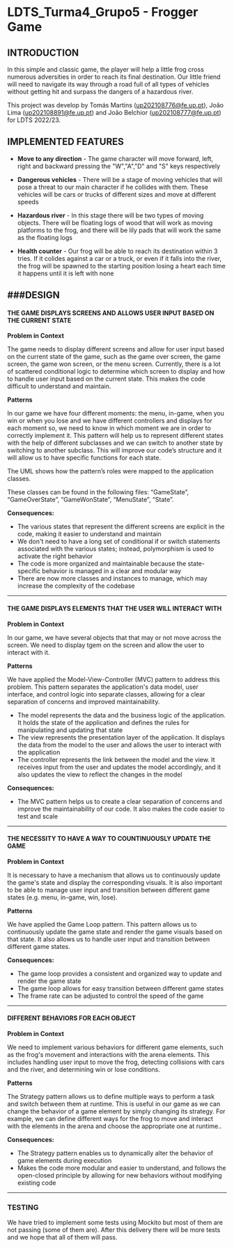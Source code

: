# LDTS_Turma4_Grupo5 - Frogger Game

## INTRODUCTION

In this simple and classic game, the player will help a little frog cross numerous adversities in order to reach its final destination. Our little friend will need to navigate its way through a road full of all types of vehicles without getting hit and surpass the dangers of a hazardous river.

This project was develop by Tomás Martins (up202108776@fe.up.pt), João Lima (up202108891@fe.up.pt) and João Belchior (up202108777@fe.up.pt) for LDTS 2022/23.

## IMPLEMENTED FEATURES

- **Move to any direction** - The game character will move forward, left, right and backward pressing the "W","A","D" and "S" keys respectively

- **Dangerous vehicles** - There will be a stage of moving vehicles that will pose a threat to our main character if he collides with them. These vehicles will be cars or trucks of different sizes and move at different speeds

- **Hazardous river** - In this stage there will be two types of moving objects. There will be floating logs of wood that will work as moving platforms to the frog, and there will be lily pads that will work the same as the floating logs

- **Health counter** - Our frog will be able to reach its destination within 3 tries. If it colides against a car or a truck, or even if it falls into the river, the frog will be spawned to the starting position losing a heart each time it happens until it is left with none


###DESIGN
-------------------------------------------------------------------------------------------
#### THE GAME DISPLAYS SCREENS AND ALLOWS USER INPUT BASED ON THE CURRENT STATE

**Problem in Context**

The game needs to display different screens and allow for user input based on the current state of the game, such as the game over screen, the game screen, the game won screen, or the menu screen. Currently, there is a lot of scattered conditional logic to determine which screen to display and how to handle user input based on the current state. This makes the code difficult to understand and maintain.

**Patterns**

In our game we have four different moments: the menu, in-game, when you win or when you lose and we have different controllers and displays for each moment so, we need to know in which moment we are in order to correctly implement it. This pattern will help us to represent different states with the help of different subclasses and we can switch to another state by switching to another subclass. This will improve our code’s structure and it will allow us to have specific functions for each state.

The UML shows how the pattern’s roles were mapped to the application classes.

These classes can be found in the following files: “GameState”, “GameOverState”, “GameWonState”, “MenuState”, “State”.

**Consequences:**
- The various states that represent the different screens are explicit in the code, making it easier to understand and maintain
- We don't need to have a long set of conditional if or switch statements associated with the various states; instead, polymorphism is used to activate the right behavior
- The code is more organized and maintainable because the state-specific behavior is managed in a clear and modular way
- There are now more classes and instances to manage, which may increase the complexity of the codebase
-------------------------------------------------------------------------------------------

#### THE GAME DISPLAYS ELEMENTS THAT THE USER WILL INTERACT WITH

**Problem in Context**

In our game, we have several objects that that may or not move across the screen. We need to display tgem on the screen and allow the user to interact with it.

**Patterns**

We have applied the Model-View-Controller (MVC) pattern to address this problem. This pattern separates the application's data model, user interface, and control logic into separate classes, allowing for a clear separation of concerns and improved maintainability.

- The model represents the data and the business logic of the application. It holds the state of the application and defines the rules for manipulating and updating that state
- The view represents the presentation layer of the application. It displays the data from the model to the user and allows the user to interact with the application
- The controller represents the link between the model and the view. It receives input from the user and updates the model accordingly, and it also updates the view to reflect the changes in the model

**Consequences:**
- The MVC pattern helps us to create a clear separation of concerns and improve the maintainability of our code. It also makes the code easier to test and scale
-------------------------------------------------------------------------------------------
#### THE NECESSITY TO HAVE A WAY TO COUNTINUOUSLY UPDATE THE GAME

**Problem in Context**

It is necessary to have a mechanism that allows us to continuously update the game's state and display the corresponding visuals. It is also important to be able to manage user input and transition between different game states (e.g. menu, in-game, win, lose).

**Patterns**

We have applied the Game Loop pattern. This pattern allows us to continuously update the game state and render the game visuals based on that state. It also allows us to handle user input and transition between different game states.

**Consequences:**
- The game loop provides a consistent and organized way to update and render the game state
- The game loop allows for easy transition between different game states
- The frame rate can be adjusted to control the speed of the game
-------------------------------------------------------------------------------------------
#### DIFFERENT BEHAVIORS FOR EACH OBJECT

**Problem in Context**

We need to implement various behaviors for different game elements, such as the frog's movement and interactions with the arena elements. This includes handling user input to move the frog, detecting collisions with cars and the river, and determining win or lose conditions.

**Patterns**

The Strategy pattern allows us to define multiple ways to perform a task and switch between them at runtime. This is useful in our game as we can change the behavior of a game element by simply changing its strategy. For example, we can define different ways for the frog to move and interact with the elements in the arena and choose the appropriate one at runtime..

**Consequences:**

- The Strategy pattern enables us to dynamically alter the behavior of game elements during execution
- Makes the code more modular and easier to understand, and follows the open-closed principle by allowing for new behaviors without modifying existing code
-------------------------------------------------------------------------------------------


### TESTING

We have tried to implement some tests using Mockito but most of them are not passing (some of them are). After this delivery there will be more tests and we hope that all of them will pass.
